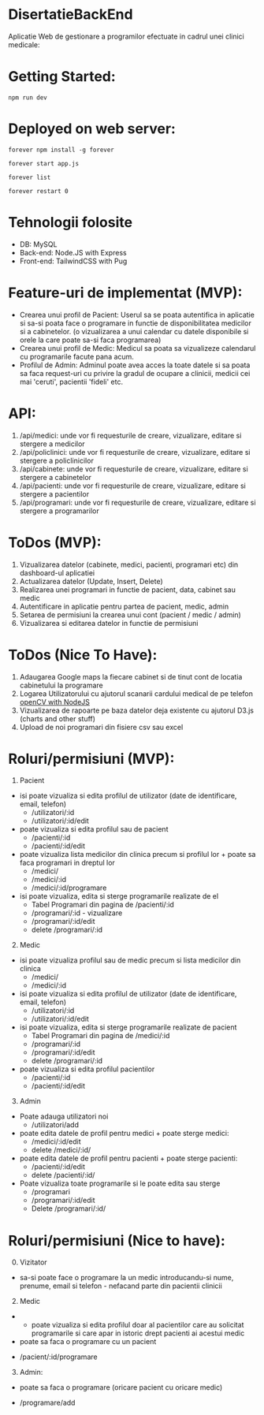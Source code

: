# DisertatieBackEnd

Aplicatie Web de gestionare a programilor efectuate in cadrul unei clinici medicale:

# Getting Started:
`npm run dev`

# Deployed on web server:
`forever npm install -g forever`

`forever start app.js`

`forever list`

`forever restart 0`

# Tehnologii folosite
  - DB: MySQL
  - Back-end: Node.JS with Express
  - Front-end: TailwindCSS with Pug
    
# Feature-uri de implementat (MVP):
  - Crearea unui profil de Pacient: Userul sa se poata autentifica in aplicatie si sa-si poata face o programare in functie de disponibilitatea medicilor si a cabinetelor. (o vizualizarea a unui calendar cu datele disponibile si orele la care poate sa-si faca programarea)
  - Crearea unui profil de Medic: Medicul sa poata sa vizualizeze calendarul cu programarile facute pana acum.
  - Profilul de Admin: Adminul poate avea acces la toate datele si sa poata sa faca request-uri cu privire la gradul de ocupare a clinicii, medicii cei mai 'ceruti', pacientii 'fideli' etc.

# API:
1. /api/medici: unde vor fi requesturile de creare, vizualizare, editare si stergere a medicilor
2. /api/policlinici: unde vor fi requesturile de creare, vizualizare, editare si stergere a policlinicilor
3. /api/cabinete: unde vor fi requesturile de creare, vizualizare, editare si stergere a cabinetelor
4. /api/pacienti: unde vor fi requesturile de creare, vizualizare, editare si stergere a pacientilor
5. /api/programari: unde vor fi requesturile de creare, vizualizare, editare si stergere a programarilor

# ToDos (MVP):
1. Vizualizarea datelor (cabinete, medici, pacienti, programari etc) din dashboard-ul aplicatiei
2. Actualizarea datelor (Update, Insert, Delete)
3. Realizarea unei programari in functie de pacient, data, cabinet sau medic
4. Autentificare in aplicatie pentru partea de pacient, medic, admin
5. Setarea de permisiuni la crearea unui cont (pacient / medic / admin)
6. Vizualizarea si editarea datelor in functie de permisiuni

# ToDos (Nice To Have):
1. Adaugarea Google maps la fiecare cabinet si de tinut cont de locatia cabinetului la programare
2. Logarea Utilizatorului cu ajutorul scanarii cardului medical de pe telefon [openCV with NodeJS](https://www.npmjs.com/package/opencv4nodejs)
3. Vizualizarea de rapoarte pe baza datelor deja existente cu ajutorul D3.js (charts and other stuff) 
4. Upload de noi programari din fisiere csv sau excel


# Roluri/permisiuni (MVP):
1. Pacient
  - isi poate vizualiza si edita profilul de utilizator (date de identificare, email, telefon)
      - /utilizatori/:id
      - /utilizatori/:id/edit
  - poate vizualiza si edita profilul sau de pacient
      - /pacienti/:id
      - /pacienti/:id/edit
  - poate vizualiza lista medicilor din clinica precum si profilul lor + poate sa faca programari in dreptul lor
      - /medici/
      - /medici/:id
      - /medici/:id/programare
  - isi poate vizualiza, edita si sterge programarile realizate de el
      - Tabel Programari din pagina de /pacienti/:id
      - /programari/:id - vizualizare
      - /programari/:id/edit
      - delete /programari/:id

2. Medic
  - isi poate vizualiza profilul sau de medic precum si lista medicilor din clinica
      - /medici/
      - /medici/:id
  - isi poate vizualiza si edita profilul de utilizator (date de identificare, email, telefon)
      - /utilizatori/:id
      - /utilizatori/:id/edit
  - isi poate vizualiza, edita si sterge programarile realizate de pacient
      - Tabel Programari din pagina de /medici/:id
      - /programari/:id
      - /programari/:id/edit
      - delete /programari/:id
  - poate vizualiza si edita profilul pacientilor
      - /pacienti/:id
      - /pacienti/:id/edit

3. Admin
  - Poate adauga utilizatori noi
    - /utilizatori/add
  - poate edita datele de profil pentru medici + poate sterge medici:
    - /medici/:id/edit
    - delete /medici/:id/
  - poate edita datele de profil pentru pacienti + poate sterge pacienti:
    - /pacienti/:id/edit
    - delete /pacienti/:id/
  - Poate vizualiza toate programarile si le poate edita sau sterge
    - /programari
    - /programari/:id/edit
    - Delete /programari/:id/

# Roluri/permisiuni (Nice to have):
0. Vizitator
 + sa-si poate face o programare la un medic introducandu-si nume, prenume, email si telefon - nefacand parte din pacientii clinicii
2. Medic
  + - poate vizualiza si edita profilul doar al pacientilor care au solicitat programarile si care apar in istoric drept pacienti ai acestui medic
  + poate sa faca o programare cu un pacient
  - /pacient/:id/programare
3. Admin:
  + poate sa faca o programare (oricare pacient cu oricare medic)
  - /programare/add